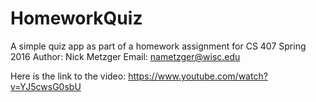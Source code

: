 # HomeworkQuiz
A simple quiz app as part of a homework assignment for CS 407 Spring 2016
Author: Nick Metzger
Email: nametzger@wisc.edu

Here is the link to the video: https://www.youtube.com/watch?v=YJ5cwsG0sbU
